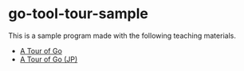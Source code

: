 # go-tool-tour-sample

This is a sample program made with the following teaching materials.

* [A Tour of Go](https://tour.golang.org/)
* [A Tour of Go (JP)](https://go-tour-jp.appspot.com)

